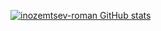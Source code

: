 [![inozemtsev-roman GitHub stats](https://github-readme-stats.vercel.app/api?username=inozemtsev-roman&show_icons=true&bg_color=00000000&count_private=true)](https://github.com/inozemtsev-roman/inozemtsev-roman)
